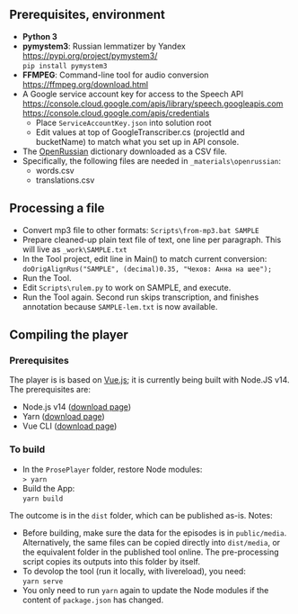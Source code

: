 ﻿## Prerequisites, environment

* **Python 3**
* **pymystem3**: Russian lemmatizer by Yandex
https://pypi.org/project/pymystem3/ <br>
`pip install pymystem3`
* **FFMPEG**: Command-line tool for audio conversion <br>
https://ffmpeg.org/download.html
* A Google service account key for access to the Speech API <br>
https://console.cloud.google.com/apis/library/speech.googleapis.com <br>
https://console.cloud.google.com/apis/credentials <br>
   * Place `ServiceAccountKey.json` into solution root
   * Edit values at top of GoogleTranscriber.cs (projectId and bucketName) to match what you set up in API console.
* The [OpenRussian](https://de.openrussian.org/dictionary) dictionary downloaded as a CSV file.
* Specifically, the following files are needed in `_materials\openrussian`:
   * words.csv
   * translations.csv

## Processing a file

* Convert mp3 file to other formats: `Scripts\from-mp3.bat SAMPLE`
* Prepare cleaned-up plain text file of text, one line per paragraph. This will live as `_work\SAMPLE.txt`
* In the Tool project, edit line in Main() to match current conversion: `doOrigAlignRus("SAMPLE", (decimal)0.35, "Чехов: Анна на шее");`
* Run the Tool.
* Edit `Scripts\rulem.py` to work on SAMPLE, and execute.
* Run the Tool again. Second run skips transcription, and finishes annotation because `SAMPLE-lem.txt` is now available.

## Compiling the player

### Prerequisites

The player is is based on [Vue.js](https://vuejs.org/); it is currently being built with Node.JS v14. The prerequisites are:

* Node.js v14 ([download page](https://nodejs.org/en/download/releases/))
* Yarn ([download page](https://classic.yarnpkg.com/en/docs/install/#windows-stable))
* Vue CLI ([download page](https://cli.vuejs.org/guide/installation.html))

### To build

* In the `ProsePlayer` folder, restore Node modules:<br/>
`> yarn`
* Build the App:<br/>
`yarn build`

The outcome is in the `dist` folder, which can be published as-is. Notes:

* Before building, make sure the data for the episodes is in `public/media`. Alternatively, the same files can be copied directly
into `dist/media`, or the equivalent folder in the published tool online. The pre-processing script copies its outputs into this folder
by itself.
* To devolop the tool (run it locally, with livereload), you need:<br/>
`yarn serve`
* You only need to run `yarn` again to update the Node modules if the content of `package.json` has changed.


